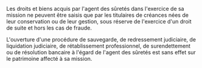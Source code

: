 Les droits et biens acquis par l'agent des sûretés dans l'exercice de sa mission ne peuvent être saisis que par les titulaires de créances nées de leur conservation ou de leur gestion, sous réserve de l'exercice d'un droit de suite et hors les cas de fraude.

L'ouverture d'une procédure de sauvegarde, de redressement judiciaire, de liquidation judiciaire, de rétablissement professionnel, de surendettement ou de résolution bancaire à l'égard de l'agent des sûretés est sans effet sur le patrimoine affecté à sa mission.
